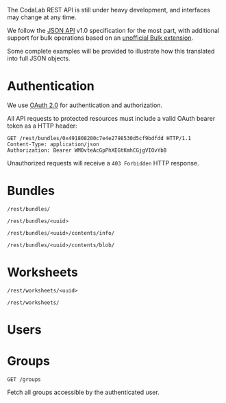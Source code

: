 The CodaLab REST API is still under heavy development, and interfaces may change at any time.

We follow the [JSON API](jsonapi.org) v1.0 specification for the most part, with additional support for bulk operations based on an [unofficial Bulk extension](https://github.com/json-api/json-api/blob/9c7a03dbc37f80f6ca81b16d444c960e96dd7a57/extensions/bulk/index.md).

Some complete examples will be provided to illustrate how this translated into full JSON objects.

# Authentication

We use [OAuth 2.0](https://oauth.net/2/) for authentication and authorization.

All API requests to protected resources must include a valid OAuth bearer token as a HTTP header:
```
GET /rest/bundles/0x491808200c7e4e2798530d5cf9bdfdd HTTP/1.1
Content-Type: application/json
Authorization: Bearer WM0vteAcGpPhXEGtKmhCGjgVIOvYbB
```

Unauthorized requests will receive a `403 Forbidden` HTTP response.

# Bundles

`/rest/bundles/`

`/rest/bundles/<uuid>`

`/rest/bundles/<uuid>/contents/info/`

`/rest/bundles/<uuid>/contents/blob/`


# Worksheets

`/rest/worksheets/<uuid>`

`/rest/worksheets/`

# Users


# Groups

`GET /groups`

Fetch all groups accessible by the authenticated user.
